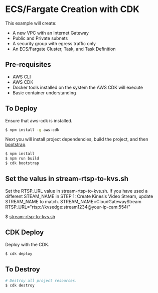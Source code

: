 # ECS/Fargate Creation with CDK

This example will create:

- A new VPC with an Internet Gateway
- Public and Private subnets
- A security group with egress traffic only
- An ECS/Fargate Cluster, Task, and Task Definition

## Pre-requisites
- AWS CLI
- AWS CDK
- Docker tools installed on the system the AWS CDK will execute
- Basic container understanding

## To Deploy

Ensure that aws-cdk is installed.

```bash
$ npm install -g aws-cdk
```

Next you will install project dependencies, build the project, and then [bootstrap](https://docs.aws.amazon.com/cdk/latest/guide/bootstrapping.html).

```bash
$ npm install
$ npm run build
$ cdk bootstrap
```
## Set the valus in stream-rtsp-to-kvs.sh
Set the RTSP_URL value in stream-rtsp-to-kvs.sh.  If you have used a different STEAM_NAME in STEP 1: Create Kinesis Video Stream, update STREAM_NAME to match.
STREAM_NAME=CloudGatewayStream
RTSP_URL="rtsp://kvsedge:stream1234@your-ip-cam:554/"

$ <a href="https://github.com/aws-samples/cloud-gateway-for-amazon-kinesis-video-streams/blob/main/ec2-cdk-app/src/stream-rtsp-to-kvs.sh">stream-rtsp-to-kvs.sh</a>


## CDK Deploy
Deploy with the CDK.

```bash
$ cdk deploy 
```

## To Destroy

```bash
# Destroy all project resources.
$ cdk destroy
```
